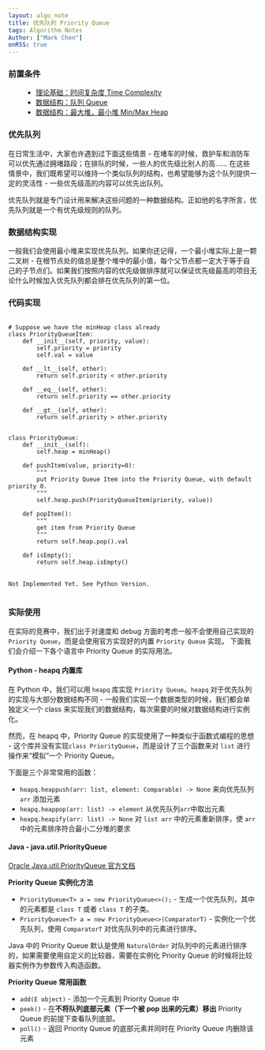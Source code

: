 ```yaml
---
layout: algo_note
title: 优先队列 Priority Queue
tags: Algorithm Notes
Author: ["Mark Chen"]
onRSS: true
---
```


### 前置条件

<ul class="time-vertical" style="margin-left: 32px;">
    <li><online></online><a href="{{ site.baseurl }}/2021/03/02/Time-Complexity.html">理论基础：时间复杂度 Time Complexity</a></li>
    <li><online></online><a href="{{ site.baseurl }}/2021/05/10/Queue.html">数据结构：队列 Queue</a></li>
    <li><offline></offline><a href="">数据结构：最大堆，最小堆 Min/Max Heap</a></li>
</ul>

### 优先队列

在日常生活中，大家也许遇到过下面这些情景 - 在堵车的时候，救护车和消防车可以优先通过拥堵路段；在排队的时候，一些人的优先级比别人的高…… 在这些情景中，我们既希望可以维持一个类似队列的结构，也希望能够为这个队列提供一定的灵活性 - 一些优先级高的内容可以优先出队列。

优先队列就是专门设计用来解决这些问题的一种数据结构。正如他的名字所言，优先队列就是一个有优先级规则的队列。

### 数据结构实现

一般我们会使用最小堆来实现优先队列。如果你还记得，一个最小堆实际上是一颗二叉树 - 在根节点处的值总是整个堆中的最小值，每个父节点都一定大于等于自己的子节点们。如果我们按照内容的优先级做排序就可以保证优先级最高的项目无论什么时候加入优先队列都会排在优先队列的第一位。


### 代码实现

<pre>
	<code class="python">
# Suppose we have the minHeap class already
class PriorityQueueItem:
	def __init__(self, priority, value):
		self.priority = priority
		self.val = value

	def __lt__(self, other):
		return self.priority < other.priority

	def __eq__(self, other):
		return self.priority == other.priority

	def __gt__(self, other):
		return self.priority > other.priority


class PriorityQueue:
	def __init__(self):
		self.heap = minHeap()

	def pushItem(value, priority=0):
		"""
		put Priority Queue Item into the Priority Queue, with default priority 0.
		"""
		self.heap.push(PriorityQueueItem(priority, value))

	def popItem():
		"""
		get item from Priority Queue
		"""
		return self.heap.pop().val

	def isEmpty():
		return self.heap.isEmpty()
	</code>
	<code class="java">
Not Implemented Yet. See Python Version.
	</code>
</pre>

### 实际使用

在实际的竞赛中，我们出于对速度和 debug 方面的考虑一般不会使用自己实现的 `Priority Queue`，而是会使用官方实现好的内置 `Priority Queue` 实现。 下面我们会介绍一下各个语言中 Priority Queue 的实际用法。

#### Python - heapq 内置库

在 Python 中，我们可以用 `heapq` 库实现 `Priority Queue`。`heapq` 对于优先队列的实现与大部分数据结构不同 - 一般我们实现一个数据类型的时候，我们都会单独定义一个 class 来实现我们的数据结构，每次需要的时候对数据结构进行实例化。

然而，在 heapq 中，Priority Queue 的实现使用了一种类似于函数式编程的思想 - 这个库并没有实现`class PriorityQueue`，而是设计了三个函数来对 `list` 进行操作来“模拟”一个 Priority Queue。

下面是三个非常常用的函数：

* `heapq.heappush(arr: list, element: Comparable) -> None` 来向优先队列 `arr` 添加元素
* `heapq.heappop(arr: list) -> element` 从优先队列`arr`中取出元素
* `heapq.heapify(arr: list) -> None` 对 `list arr` 中的元素重新排序，使 `arr` 中的元素排序符合最小二分堆的要求

#### Java - java.util.PriorityQueue<E>

[Oracle Java.util.PriorityQueue 官方文档](https://docs.oracle.com/javase/7/docs/api/java/util/PriorityQueue.html)

**Priority Queue 实例化方法**

* `PriorityQueue<T> a = new PriorityQueue<>();` - 生成一个优先队列，其中的元素都是 `class T` 或者 `class T` 的子类。
* `PriorityQueue<T> a = new PriorityQueue<>(ComparatorT)` - 实例化一个优先队列，使用 `ComparatorT` 对优先队列中的元素进行排序。

<div class="info">
	Java 中的 Priority Queue 默认是使用 <code>NaturalOrder</code> 对队列中的元素进行排序的，如果需要使用自定义的比较器，需要在实例化 Priority Queue 的时候将比较器实例作为参数传入构造函数。
</div>

**Priority Queue 常用函数**

* `add(E object)` - 添加一个元素到 Priority Queue 中
* `peek()` - 在**不将队列底部元素（下一个被 pop 出来的元素）移出** Priority Queue 的前提下查看队列底部。
* `poll()` - 返回 Priority Queue 的底部元素并同时在 Priority Queue 内删除该元素
